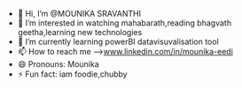 - 👋 Hi, I’m @MOUNIKA SRAVANTHI
- 👀 I’m interested in watching mahabarath,reading bhagvath geetha,learning new technologies
- 🌱 I’m currently learning powerBI datavisuvalisation tool
- 📫 How to reach me -->www.linkedin.com/in/mounika-eedi
- 😄 Pronouns: Mounika
- ⚡ Fun fact: iam foodie,chubby

<!---
MOUNIKA-SRAVANTHI/MOUNIKA-SRAVANTHI is a ✨ special ✨ repository because its `README.md` (this file) appears on your GitHub profile.
You can click the Preview link to take a look at your changes.
--->
